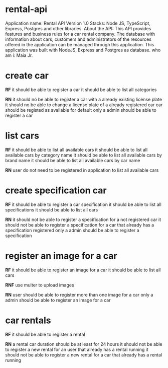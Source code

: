 # rental-api
Application name: Rental API
Version 1.0
Stacks: Node JS, TypeScript, Express, Postgres and other libraries. 
About the API: This API provides features and business rules for a car rental company. The database with information about cars, customers and administrators of the resources offered in the application can be managed through this application. This application was built with NodeJS, Express and Postgres as database.
who am i: Maia Jr.

# create car
**RF**
it should be able to register a car
it should be able to list all categories

**RN**
it should no be able to register a car with a already existing license plate
it should no be able to change a license plate of a already registered car
car should be registed as available for default 
only a admin should be able to register a car

# list cars
**RF**
it should be able to list all available cars
it should be able to list all available cars by category name
it should be able to list all available cars by brand name
it should be able to list all available cars by car name

**RN**
user do not need to be registered in application to list all available cars

# create specification car
**RF**
it should be able to register a car specification 
it should be able to list all specifications
it should be able to list all cars

**RN**
it should not be able to register a specification for a not registered car
it should not be able to register a specification for a car that already has a specification registered 
only a admin should be able to register a specification

# register an image for a car
**RF**
it should be able to register an image for a car
it should be able to list all cars

**RNF**
use multer to upload images

**RN**
user should be able to register more than one image for a car
only a admin should be able to register an image for a car

# car rentals
**RF**
it should be able to register a rental

**RN**
a rental car duration should be at least for 24 hours
it should not be able to register a new rental for an user that already has a rental running
it should not be able to register a new rental for a car that already has a rental running
